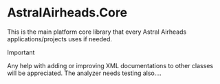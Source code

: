 # AstralAirheads.Core

This is the main platform core library that every Astral Airheads 
applications/projects uses if needed.

> [!IMPORTANT]
> Any help with adding or improving XML documentations to other classes will 
> be appreciated.
> The analyzer needs testing also....
